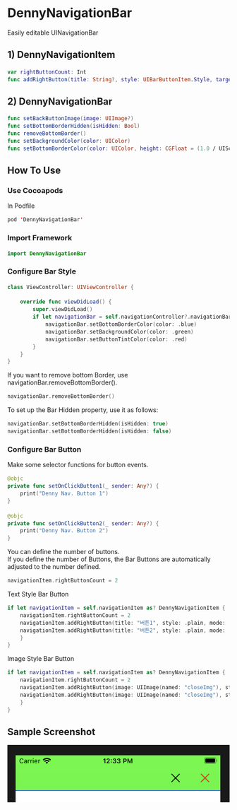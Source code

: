 # DennyNavigationBar
Easily editable UINavigationBar

## 1) DennyNavigationItem
```swift
var rightButtonCount: Int
func addRightButton(title: String?, style: UIBarButtonItem.Style, target: Any?, action: Selector?)
```

## 2) DennyNavigationBar
```swift
func setBackButtonImage(image: UIImage?)
func setBottomBorderHidden(isHidden: Bool)
func removeBottomBorder()
func setBackgroundColor(color: UIColor)
func setBottomBorderColor(color: UIColor, height: CGFloat = (1.0 / UIScreen.main.scale))
```
## How To Use  
### Use Cocoapods  
In Podfile
```swift
pod 'DennyNavigationBar'
```

### Import Framework  
```swift
import DennyNavigationBar
```
### Configure Bar Style  
```swift
class ViewController: UIViewController {
    
    override func viewDidLoad() {
        super.viewDidLoad()
        if let navigationBar = self.navigationController?.navigationBar as? DennyNavigationBar {
            navigationBar.setBottomBorderColor(color: .blue)
            navigationBar.setBackgroundColor(color: .green)
            navigationBar.setButtonTintColor(color: .red)
        }
    }
}
```
If you want to remove bottom Border, use navigationBar.removeBottomBorder().  
```swift
navigationBar.removeBottomBorder()
```
To set up the Bar Hidden property, use it as follows:  
```swift
navigationBar.setBottomBorderHidden(isHidden: true)
navigationBar.setBottomBorderHidden(isHidden: false)
```

### Configure Bar Button  
Make some selector functions for button events.  
```swift
@objc
private func setOnClickButton1(_ sender: Any?) {
    print("Denny Nav. Button 1")
}
    
@objc
private func setOnClickButton2(_ sender: Any?) {
    print("Denny Nav. Button 2")
}
```
You can define the number of buttons.  
If you define the number of Buttons, the Bar Buttons are automatically adjusted to the number defined.  
```swift
navigationItem.rightButtonCount = 2
```

Text Style Bar Button  
```swift
if let navigationItem = self.navigationItem as? DennyNavigationItem {
    navigationItem.rightButtonCount = 2
    navigationItem.addRightButton(title: "버튼1", style: .plain, mode: .original, target: self, action: #selector(setOnClickButton1(_:)))
    navigationItem.addRightButton(title: "버튼2", style: .plain, mode: .original, target: self, action: #selector(setOnClickButton2(_:)))
    }
}
```
Image Style Bar Button  
```swift
if let navigationItem = self.navigationItem as? DennyNavigationItem {
    navigationItem.rightButtonCount = 2
    navigationItem.addRightButton(image: UIImage(named: "closeImg"), style: .plain, mode: .automatic, target: self, action: #selector(setOnClickButton1(_:)))
    navigationItem.addRightButton(image: UIImage(named: "closeImg"), style: .plain, mode: .original, target: self, action: #selector(setOnClickButton2(_:)))
    }
}
```
## Sample Screenshot  
![screenshot](./sample1.png) 
